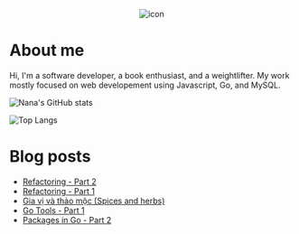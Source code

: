 <p align="center">
 <img width="auto" src="https://res.cloudinary.com/japananh/image/upload/v1638498299/Group_7_ltvipi.png" align="center" alt="icon" />
</p>

# About me

Hi, I'm a software developer, a book enthusiast, and a weightlifter. My work mostly focused on web developement using Javascript, Go, and MySQL.

![Nana's GitHub stats](https://github-readme-stats.vercel.app/api?username=japananh&theme=buefy&show_icons=true)

![Top Langs](https://github-readme-stats.vercel.app/api/top-langs/?username=japananh&layout=compact)

# Blog posts
<!-- BLOG-POST-LIST:START -->
- [Refactoring - Part 2](https://nanacoder.hashnode.dev/refactoring-part-2)
- [Refactoring - Part 1](https://nanacoder.hashnode.dev/refactoring-part-1)
- [Gia vị và thảo mộc &lpar;Spices and herbs&rpar;](https://nanacoder.hashnode.dev/gia-vi-va-thao-moc-spices-and-herbs)
- [Go Tools - Part 1](https://nanacoder.hashnode.dev/go-tools-part-1)
- [Packages in Go - Part 2](https://nanacoder.hashnode.dev/packages-in-go-part-2)
<!-- BLOG-POST-LIST:END -->
